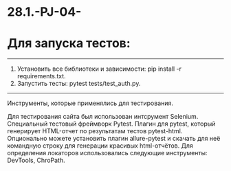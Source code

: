 # 28.1.-PJ-04-
# Для запуска тестов:
-----------

1. Установить все библиотеки и зависимости: pip install -r requirements.txt.
2. Запустить тесты: pytest tests/test_auth.py.
____

Инструменты, которые применялись для тестирования.

Для тестирования сайта был использован интсрумент Selenium.
Специальный тестовый фреймворк Pytest.
Плагин для pytest, который генерирует HTML-отчет по результатам тестов pytest-html.
Опционально можете установить плагин allure-pytest и скачать для неё командную строку для генерации красивых html-отчётов.
Для определения локаторов использовались следующие инструменты: DevTools, ChroPath.
